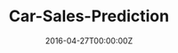 ---
title: Car-Sales-Prediction
summary: Predict the total amount (in $) that customers are willing to pay to buy a car.
tags:
- Python
- Data Science
- Data Analysis

date: "2016-04-27T00:00:00Z"

# Optional external URL for project (replaces project detail page).
external\_link: https://github.com/prashantsingh97/Car-Sales-Prediction

image:
  caption: Car_Sales_Prediction
  focal\_point: Smart
---